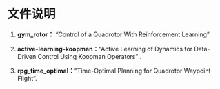 # 文件说明

1. **gym_rotor：** “Control of a Quadrotor With Reinforcement Learning” .
1. **active-learning-koopman：**“Active Learning of Dynamics for Data-Driven Control Using Koopman Operators” .

3. **rpg_time_optimal：**”Time-Optimal Planning for Quadrotor Waypoint Flight“.  